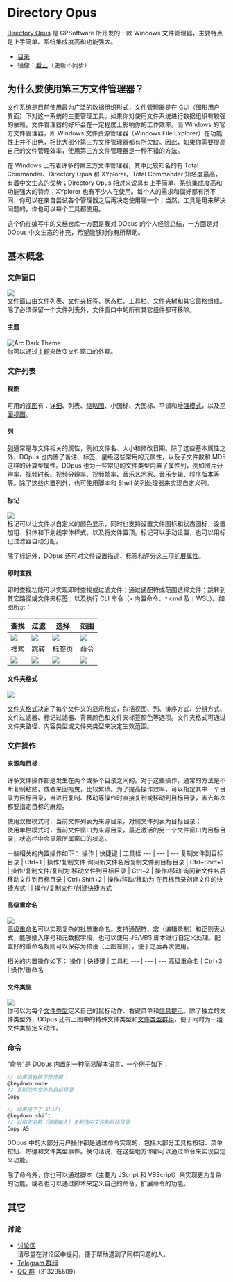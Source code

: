 # Directory Opus
[Directory Opus](https://www.gpsoft.com.au/) 是 GPSoftware 所开发的一款 Windows 文件管理器，主要特点是上手简单、系统集成度高和功能强大。

- [目录](SUMMARY.md)
- 镜像：[看云](https://www.kancloud.cn/chaoses/directory-opus/content)（更新不同步）

## 为什么要使用第三方文件管理器？
文件系统是目前使用最为广泛的数据组织形式，文件管理器是在 GUI（图形用户界面）下对这一系统的主要管理工具。如果你对使用文件系统进行数据组织有较强的依赖，文件管理器的好坏会在一定程度上影响你的工作效率。而 Windows 的官方文件管理器，即 Windows 文件资源管理器（Windows File Explorer）在功能性上并不出色，相比大部分第三方文件管理器都有所欠缺。因此，如果你需要提高自己的文件管理效率，使用第三方文件管理器是一种不错的方法。

在 Windows 上有着许多的第三方文件管理器，其中比较知名的有 Total Commander、Directory Opus 和 XYplorer。Total Commander 知名度最高，有着中文生态的优势；Directory Opus 相对来说具有上手简单、系统集成度高和功能强大的特点；XYplorer 也有不少人在使用。每个人的需求和偏好都有所不同，你可以在亲自尝试各个管理器之后再决定使用哪一个；当然，工具是用来解决问题的，你也可以每个工具都使用。

这个仍在编写中的文档仓库一方面是我对 DOpus 的个人经验总结，一方面是对 DOpus 中文生态的补充，希望能够对你有所帮助。

## 基本概念
### 文件窗口
![](images/文件窗口.png)  
[文件窗口](文件窗口/README.md)由文件列表、[文件夹标签](文件窗口/文件夹标签.md)、状态栏、工具栏、文件夹树和其它窗格组成。除了必须保留一个文件列表外，文件窗口中的所有其它组件都可移除。

#### 主题
![Arc Dark Theme](https://resource.dopus.com/uploads/default/original/3X/4/e/4e6dda333335609ff1ecc250f705e0ef45767760.png)  
你可以通过[主题](文件窗口/主题/README.md)来改变文件窗口的外观。

### 文件列表
#### 视图
可用的[视图](文件列表/视图.md)有：[详细](文件列表/视图.md#详细视图)、列表、[缩略图](文件列表/缩略图.md)、小图标、大图标、平铺和[增强模式](文件列表/视图.md#增强模式)，以及[平面视图](文件列表/平面视图.md)。

#### 列
[列](文件列表/列.md)通常是与文件相关的属性，例如文件名、大小和修改日期。除了这些基本属性之外，DOpus 也内置了备注、标签、星级这些常用的元属性，以及子文件数和 MD5 这样的计算型属性。DOpus 也为一些常见的文件类型内置了属性列，例如图片分辨率、视频时长、视频分辨率、视频帧率、音乐艺术家、音乐专辑、程序版本等等。除了这些内置列外，也可使用脚本和 Shell 的列处理器来实现自定义列。

#### 标记
![](images/标记.png)  
标记可以让文件以自定义的颜色显示，同时也支持设置文件图标和状态图标，设置加粗、斜体和下划线字体样式，以及将文件置顶。标记可以手动设置，也可以用标记过滤器自动分配。

除了标记外，DOpus 还可对文件设置描述、标签和评分这三项[扩展属性](文件操作/元数据.md#扩展属性)。

#### 即时查找
即时查找功能可以实现即时查找或过滤文件；通过通配符或范围选择文件；跳转到其它路径或文件夹标签；以及执行 CLI 命令（`>` 内置命令、`?` cmd 及 `|` WSL）。如图所示：

查找 | 过滤 | 选择 | 范围
--- | --- | --- | ---
![](文件列表/images/即时查找-查找.png) | ![](文件列表/images/即时查找-过滤.png) | ![](文件列表/images/即时查找-选择.png) | ![](文件列表/images/即时查找-范围.png)
搜索 | 跳转 | 标签页 | 命令
![](文件列表/images/即时查找-搜索.png) | ![](文件列表/images/即时查找-跳转.png) | ![](文件列表/images/即时查找-标签页.png) | ![](文件列表/images/即时查找-命令.png)

#### 文件夹格式
![](文件列表/images/文件夹格式和文件夹选项.png)

[文件夹格式](文件列表/文件夹格式.md)决定了每个文件夹的显示格式，包括视图、列、排序方式、分组方式、文件过滤器、标记过滤器、背景颜色和文件夹标签颜色等选项。文件夹格式可通过文件夹路径、内容类型或文件夹类型来决定生效范围。

### 文件操作
#### 来源和目标
许多文件操作都是发生在两个或多个目录之间的。对于这些操作，通常的方法是不断复制粘贴，或者来回拖曳，比较繁琐。为了提高操作效率，可以指定其中一个目录为目标目录，当进行复制、移动等操作时直接复制或移动到目标目录，省去每次都要指定目标的麻烦。

使用双栏模式时，当前文件列表为来源目录，对侧文件列表为目标目录；  
使用单栏模式时，当前文件窗口为来源目录，最近激活的另一个文件窗口为目标目录，状态栏中会显示所属窗口的状态。  

一些相关的内置操作如下：
操作 | 快捷键 | 工具栏
--- | --- | ---
复制文件到目标目录 | Ctrl+1 | 操作/复制文件
询问新文件名后复制文件到目标目录 | Ctrl+Shift+1 | 操作/复制文件/复制为
移动文件到目标目录 | Ctrl+2 | 操作/移动
询问新文件名后移动文件到目标目录 | Ctrl+Shift+2 | 操作/移动/移动为
在目标目录创建文件的快捷方式 | | 操作/复制文件/创建快捷方式

#### 高级重命名
![](images/高级重命名.png)  
[高级重命名](文件操作/重命名.md)可以实现复杂的批量重命名。支持通配符、宏（编辑录制）和正则表达式，能够插入序号和元数据字段，也可以使用 JS/VBS 脚本进行自定义处理。配置好的重命名规则可以保存为预设（上图左侧），便于之后再次使用。

相关的内置操作如下：
操作 | 快捷键 | 工具栏
--- | --- | ---
高级重命名 | Ctrl+3 | 操作/重命名

#### 文件类型
![](文件操作/images/文件类型.png)  
你可以为每个[文件类型](文件操作/文件类型.md)定义自己的鼠标动作、右键菜单和[信息提示](文件列表/信息提示.md)。除了独立的文件类型外，DOpus 还有上图中的特殊文件类型和[文件类型群组](文件操作/文件类型.md#文件类型群组)，便于同时为一组文件类型定义动作。

### 命令
[“命令”](命令/README.md)是 DOpus 内置的一种简易脚本语言，一个例子如下：
```c
// 如果没有按下修饰键：
@keydown:none
// 复制选中文件到目标目录
Copy

// 如果按下了 Shift：
@keydown:shift
// 以指定名称（弹窗输入）复制选中文件到目标目录
Copy AS
```
DOpus 中的大部分用户操作都是通过命令实现的，包括大部分工具栏按钮、菜单按钮、热键和文件类型事件。换句话说，在这些地方你都可以通过命令来实现自定义功能。

除了命令外，你也可以通过脚本（主要为 JScript 和 VBScript）来实现更为复杂的功能，或者也可以通过脚本来定义自己的命令，扩展命令的功能。

## 其它
### 讨论
- [讨论区](https://github.com/Chaoses-Ib/DirectoryOpus/discussions)  
  请尽量在讨论区中提问，便于帮助遇到了同样问题的人。
- [Telegram 群组](https://t.me/IbDirectoryOpusGroup)
- [QQ 群](https://jq.qq.com/?_wv=1027&k=8iTFF5J8)（313295509）